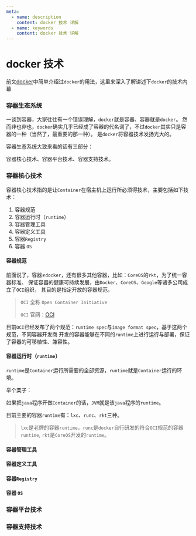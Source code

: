 ```yaml
---
meta:
  - name: description
    content: docker 技术 详解
  - name: keywords
    content: docker 技术 详解
---
```


# docker 技术

前文[docker](https://z.wiki/tech/docker.html#docker)中简单介绍过`docker`的用法，这里来深入了解讲述下`docker`的技术内幕


<ImgView width="200px" title="docker" url="https://z.wiki/autoupload/20230501/VkEH.2160X3840-image.png" />

### 容器生态系统

一谈到容器，大家往往有一个错误理解，`docker`就是容器、容器就是`docker`。
然而非也非也，`docker`确实几乎已经成了容器的代名词了，不过`docker`其实只是容器的一种（当然了，最重要的那一种）。
是`docker`将容器技术发扬光大的。

容器生态系统大致来看的话有三部分：


容器核心技术、容器平台技术、容器支持技术。

<ImgView title="docker" url="https://5.z.wiki/autoupload/20230803/8EJ6.664X1334-image.png" />


### 容器核心技术

容器核心技术指的是让`Container`在宿主机上运行所必须得技术，主要包括如下技术：

1. 容器规范
2. 容器运行时（`runtime`）
3. 容器管理工具
4. 容器定义工具
5. 容器`Registry`
6. 容器 `OS`

#### 容器规范

前面说了，容器≠`docker`，还有很多其他容器，比如：`CoreOS`的`rkt`，为了统一容器标准、
保证容器的健康可持续发展，由`Docker`、`CoreOS`、`Google`等诸多公司成立了`OCI`组织，
其目的是指定开放的容器规范。


> `OCI` 全称 `Open Container Initiative`
>
> `OCI` 官网：[OCI](https://opencontainers.org/)

目前`OCI`已经发布了两个规范：`runtime spec`与`image format spec`，基于这两个规范，不同容器开发商
开发的容器能够在不同的`runtime`上进行运行与部署，保证了容器的可移植性、兼容性。




#### 容器运行时（`runtime`）

`runtime`是`Container`运行所需要的全部资源，`runtime`就是`Container`运行的环境。

举个栗子：

<ImgView title="docker" url="https://6.z.wiki/autoupload/20230803/xBo8.188X185-image.png" />


如果把`java`程序开做`Container`的话，`JVM`就是该`java`程序的`runtime`。

目前主要的容器`runtime`有：`lxc`、`runc`、`rkt`三种。

> `lxc`是老牌的容器`runtime`，`runc`是`docker`自行研发的符合`OCI`规范的容器`runtime`,
> `rkt`是`CoreOS`开发的`runtime`。



#### 容器管理工具


#### 容器定义工具


#### 容器`Registry`


#### 容器 `OS`




### 容器平台技术








### 容器支持技术


